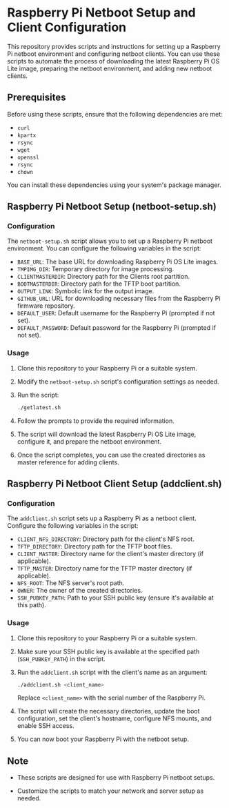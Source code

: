 # Raspberry Pi Netboot Setup and Client Configuration

This repository provides scripts and instructions for setting up a Raspberry Pi netboot environment and configuring netboot clients. You can use these scripts to automate the process of downloading the latest Raspberry Pi OS Lite image, preparing the netboot environment, and adding new netboot clients.

## Prerequisites

Before using these scripts, ensure that the following dependencies are met:

- `curl`
- `kpartx`
- `rsync`
- `wget`
- `openssl`
- `rsync`
- `chown`

You can install these dependencies using your system's package manager.

## Raspberry Pi Netboot Setup (netboot-setup.sh)

### Configuration

The `netboot-setup.sh` script allows you to set up a Raspberry Pi netboot environment. You can configure the following variables in the script:

- `BASE_URL`: The base URL for downloading Raspberry Pi OS Lite images.
- `TMPIMG_DIR`: Temporary directory for image processing.
- `CLIENTMASTERDIR`: Directory path for the Clients root partition.
- `BOOTMASTERDIR`: Directory path for the TFTP boot partition.
- `OUTPUT_LINK`: Symbolic link for the output image.
- `GITHUB_URL`: URL for downloading necessary files from the Raspberry Pi firmware repository.
- `DEFAULT_USER`: Default username for the Raspberry Pi (prompted if not set).
- `DEFAULT_PASSWORD`: Default password for the Raspberry Pi (prompted if not set).

### Usage

1. Clone this repository to your Raspberry Pi or a suitable system.

2. Modify the `netboot-setup.sh` script's configuration settings as needed.

3. Run the script:

   ```bash
   ./getlatest.sh
   ```

4. Follow the prompts to provide the required information.

5. The script will download the latest Raspberry Pi OS Lite image, configure it, and prepare the netboot environment.

6. Once the script completes, you can use the created directories as master reference for adding clients.

## Raspberry Pi Netboot Client Setup (addclient.sh)

### Configuration

The `addclient.sh` script sets up a Raspberry Pi as a netboot client. Configure the following variables in the script:

- `CLIENT_NFS_DIRECTORY`: Directory path for the client's NFS root.
- `TFTP_DIRECTORY`: Directory path for the TFTP boot files.
- `CLIENT_MASTER`: Directory name for the client's master directory (if applicable).
- `TFTP_MASTER`: Directory name for the TFTP master directory (if applicable).
- `NFS_ROOT`: The NFS server's root path.
- `OWNER`: The owner of the created directories.
- `SSH_PUBKEY_PATH`: Path to your SSH public key (ensure it's available at this path).

### Usage

1. Clone this repository to your Raspberry Pi or a suitable system.

2. Make sure your SSH public key is available at the specified path (`SSH_PUBKEY_PATH`) in the script.

3. Run the `addclient.sh` script with the client's name as an argument:

   ```bash
   ./addclient.sh <client_name>
   ```

   Replace `<client_name>` with the serial number of the Raspberry Pi.

4. The script will create the necessary directories, update the boot configuration, set the client's hostname, configure NFS mounts, and enable SSH access.

5. You can now boot your Raspberry Pi with the netboot setup.

## Note

- These scripts are designed for use with Raspberry Pi netboot setups.

- Customize the scripts to match your network and server setup as needed.


